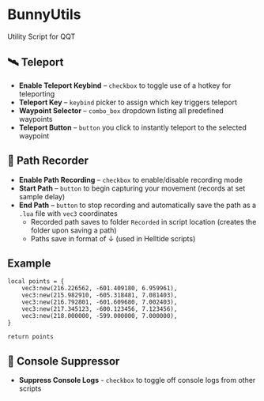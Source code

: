 # BunnyUtils
Utility Script for QQT

## 🛰️ Teleport
- **Enable Teleport Keybind** – `checkbox` to toggle use of a hotkey for teleporting  
- **Teleport Key** – `keybind` picker to assign which key triggers teleport  
- **Waypoint Selector** – `combo_box` dropdown listing all predefined waypoints  
- **Teleport Button** – `button` you click to instantly teleport to the selected waypoint  

## 📸 Path Recorder
- **Enable Path Recording** – `checkbox` to enable/disable recording mode  
- **Start Path** – `button` to begin capturing your movement (records at set sample delay)  
- **End Path** – `button` to stop recording and automatically save the path as a `.lua` file with `vec3` coordinates  
  - Recorded path saves to folder `Recorded` in script location (creates the folder upon saving a path)  
  - Paths save in format of ↓ (used in Helltide scripts)  

## Example
```
local points = {
    vec3:new(216.226562, -601.409180, 6.959961),
    vec3:new(215.982910, -605.318481, 7.081403),
    vec3:new(216.792801, -601.609680, 7.002403),
    vec3:new(217.345123, -600.123456, 7.123456),
    vec3:new(218.000000, -599.000000, 7.000000),
}

return points
```

## 📄 Console Suppressor
- **Suppress Console Logs** - `checkbox` to toggle off console logs from other scripts
